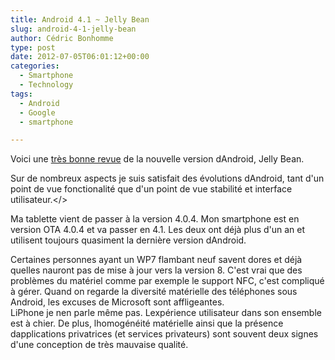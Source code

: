 ```yaml
---
title: Android 4.1 ~ Jelly Bean
slug: android-4-1-jelly-bean
author: Cédric Bonhomme
type: post
date: 2012-07-05T06:01:12+00:00
categories:
  - Smartphone
  - Technology
tags:
  - Android
  - Google
  - smartphone

---
```

Voici une [très bonne revue][1] de la nouvelle version dAndroid, Jelly Bean.

Sur de nombreux aspects je suis satisfait des évolutions dAndroid, tant d'un point de vue fonctionalité que d'un point de vue stabilité et interface utilisateur.</>

Ma tablette vient de passer à la version 4.0.4. Mon smartphone est en version OTA 4.0.4 et va passer en 4.1. Les deux ont déjà plus d'un an et utilisent toujours quasiment la dernière version dAndroid.

Certaines personnes ayant un WP7 flambant neuf savent dores et déjà quelles nauront pas de mise à jour vers la version 8. C'est vrai que des problèmes du matériel comme par exemple le support NFC, c'est compliqué à gérer. Quand on regarde la diversité matérielle des téléphones sous Android, les excuses de Microsoft sont affligeantes.  
LiPhone je nen parle même pas. Lexpérience utilisateur dans son ensemble est à chier. De plus, lhomogénéité matérielle ainsi que la présence dapplications privatrices (et services privateurs) sont souvent deux signes d'une conception de très mauvaise qualité.

 [1]: http://www.theverge.com/2012/7/3/3134347/android-4-1-jelly-bean-review